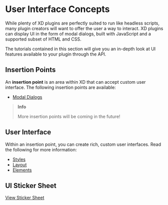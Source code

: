 # User Interface Concepts

While plenty of XD plugins are perfectly suited to run like headless scripts, many plugin creators will want to offer the user a way to interact. XD plugins can display UI in the form of modal dialogs, built with JavaScript and a supported subset of HTML and CSS.

The tutorials contained in this section will give you an in-depth look at UI features available to your plugin through the API.


## Insertion Points

An **insertion point** is an area within XD that can accept custom user interface. The following insertion points are available:

* [Modal Dialogs](./dialogs/index.md)

> **Info**
>
> More insertion points will be coming in the future!

## User Interface

Within an insertion point, you can create rich, custom user interfaces. Read the following for more information:

* [Styles](./styles/index.md)
* [Layout](./layout/index.md)
* [Elements](./elements/index.md)

## UI Sticker Sheet

[View Sticker Sheet](/plugin-design-guidelines/ui_resources/Sticker_sheet.md)